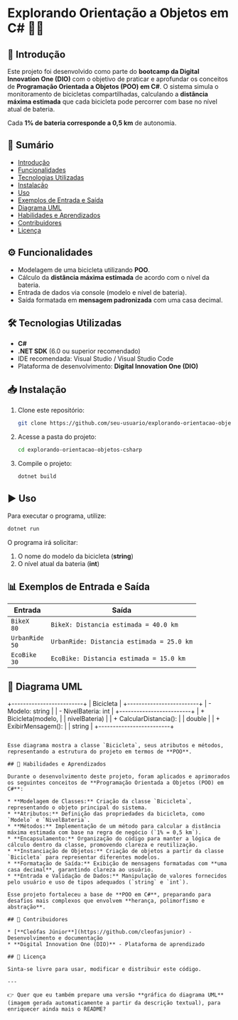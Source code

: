# Explorando Orientação a Objetos em C# 🚴‍♂️

## 📌 Introdução

Este projeto foi desenvolvido como parte do **bootcamp da Digital Innovation One (DIO)** com o objetivo de praticar e aprofundar os conceitos de **Programação Orientada a Objetos (POO) em C#**.
O sistema simula o monitoramento de bicicletas compartilhadas, calculando a **distância máxima estimada** que cada bicicleta pode percorrer com base no nível atual de bateria.

Cada **1% de bateria corresponde a 0,5 km** de autonomia.

## 📑 Sumário

* [Introdução](#-introdução)
* [Funcionalidades](#-funcionalidades)
* [Tecnologias Utilizadas](#-tecnologias-utilizadas)
* [Instalação](#-instalação)
* [Uso](#-uso)
* [Exemplos de Entrada e Saída](#-exemplos-de-entrada-e-saída)
* [Diagrama UML](#-diagrama-uml)
* [Habilidades e Aprendizados](#-habilidades-e-aprendizados)
* [Contribuidores](#-contribuidores)
* [Licença](#-licença)

## ⚙️ Funcionalidades

* Modelagem de uma bicicleta utilizando **POO**.
* Cálculo da **distância máxima estimada** de acordo com o nível da bateria.
* Entrada de dados via console (modelo e nível de bateria).
* Saída formatada em **mensagem padronizada** com uma casa decimal.

## 🛠️ Tecnologias Utilizadas

* **C#**
* **.NET SDK** (6.0 ou superior recomendado)
* IDE recomendada: Visual Studio / Visual Studio Code
* Plataforma de desenvolvimento: **Digital Innovation One (DIO)**

## 📥 Instalação

1. Clone este repositório:

   ```bash
   git clone https://github.com/seu-usuario/explorando-orientacao-objetos-csharp.git
   ```
2. Acesse a pasta do projeto:

   ```bash
   cd explorando-orientacao-objetos-csharp
   ```
3. Compile o projeto:

   ```bash
   dotnet build
   ```

## ▶️ Uso

Para executar o programa, utilize:

```bash
dotnet run
```

O programa irá solicitar:

1. O nome do modelo da bicicleta (**string**)
2. O nível atual da bateria (**int**)

## 📊 Exemplos de Entrada e Saída

| Entrada               | Saída                                     |
| --------------------- | ----------------------------------------- |
| `BikeX` <br> `80`     | `BikeX: Distancia estimada = 40.0 km`     |
| `UrbanRide` <br> `50` | `UrbanRide: Distancia estimada = 25.0 km` |
| `EcoBike` <br> `30`   | `EcoBike: Distancia estimada = 15.0 km`   |


## 📐 Diagrama UML

+-------------------------+
|        Bicicleta        |
+-------------------------+
| - Modelo: string        |
| - NivelBateria: int     |
+-------------------------+
| + Bicicleta(modelo,     |
|   nivelBateria)         |
| + CalcularDistancia():  |
|   double                |
| + ExibirMensagem():     |
|   string                |
+-------------------------+
```

Esse diagrama mostra a classe `Bicicleta`, seus atributos e métodos, representando a estrutura do projeto em termos de **POO**.

## 🚀 Habilidades e Aprendizados

Durante o desenvolvimento deste projeto, foram aplicados e aprimorados os seguintes conceitos de **Programação Orientada a Objetos (POO) em C#**:

* **Modelagem de Classes:** Criação da classe `Bicicleta`, representando o objeto principal do sistema.
* **Atributos:** Definição das propriedades da bicicleta, como `Modelo` e `NivelBateria`.
* **Métodos:** Implementação de um método para calcular a distância máxima estimada com base na regra de negócio (`1% = 0,5 km`).
* **Encapsulamento:** Organização do código para manter a lógica de cálculo dentro da classe, promovendo clareza e reutilização.
* **Instanciação de Objetos:** Criação de objetos a partir da classe `Bicicleta` para representar diferentes modelos.
* **Formatação de Saída:** Exibição de mensagens formatadas com **uma casa decimal**, garantindo clareza ao usuário.
* **Entrada e Validação de Dados:** Manipulação de valores fornecidos pelo usuário e uso de tipos adequados (`string` e `int`).

Esse projeto fortaleceu a base de **POO em C#**, preparando para desafios mais complexos que envolvem **herança, polimorfismo e abstração**.

## 👥 Contribuidores

* [**Cleófas Júnior**](https://github.com/cleofasjunior) - Desenvolvimento e documentação
* **Digital Innovation One (DIO)** - Plataforma de aprendizado

## 📄 Licença

Sinta-se livre para usar, modificar e distribuir este código.

---

👉 Quer que eu também prepare uma versão **gráfica do diagrama UML** (imagem gerada automaticamente a partir da descrição textual), para enriquecer ainda mais o README?
